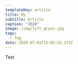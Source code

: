 ```yaml
---
templateKey: article
title: My
subtitle: Article
caption: "2020"
image: /img/lyft_grass.jpg
tags:
  - Tag
date: 2020-07-01T15:05:53.373Z
---
```

Test